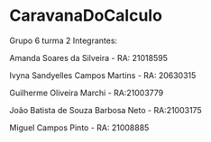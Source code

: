 # CaravanaDoCalculo
Grupo 6 turma 2
Integrantes:

Amanda Soares da Silveira - RA: 21018595

Ivyna Sandyelles Campos Martins - RA: 20630315

Guilherme Oliveira Marchi - RA:21003779

João Batista de Souza Barbosa Neto - RA:21003175

Miguel Campos Pinto - RA: 21008885
